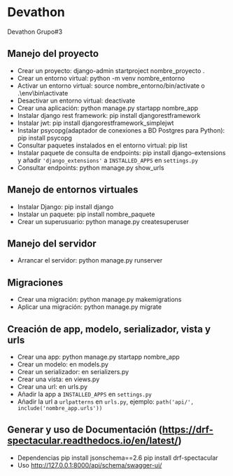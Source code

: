 # Devathon

Devathon Grupo#3

## Manejo del proyecto

- Crear un proyecto: django-admin startproject nombre_proyecto .
- Crear un entorno virtual: python -m venv nombre_entorno
- Activar un entorno virtual: source nombre_entorno/bin/activate o .\env\bin\activate
- Desactivar un entorno virtual: deactivate
- Crear una aplicación: python manage.py startapp nombre_app
- Instalar django rest framework: pip install djangorestframework
- Instalar jwt: pip install djangorestframework_simplejwt
- Instalar psycopg(adaptador de conexiones a BD Postgres para Python): pip install psycopg
- Consultar paquetes instalados en el entorno virtual: pip list
- Instalar paquete de consulta de endpoints: pip install django-extensions y añadir `'django_extensions'` a `INSTALLED_APPS` en `settings.py`
- Consultar endpoints: python manage.py show_urls

## Manejo de entornos virtuales

- Instalar Django: pip install django
- Instalar un paquete: pip install nombre_paquete
- Crear un superusuario: python manage.py createsuperuser

## Manejo del servidor

- Arrancar el servidor: python manage.py runserver

## Migraciones

- Crear una migración: python manage.py makemigrations
- Aplicar una migración: python manage.py migrate

## Creación de app, modelo, serializador, vista y urls

- Crear una app: python manage.py startapp nombre_app
- Crear un modelo: en models.py
- Crear un serializador: en serializers.py
- Crear una vista: en views.py
- Crear una url: en urls.py
- Añadir la app a `INSTALLED_APPS` en `settings.py`
- Añadir la url a `urlpatterns` en `urls.py`, ejemplo: `path('api/', include('nombre_app.urls'))`

## Generar y uso de Documentación (https://drf-spectacular.readthedocs.io/en/latest/)

- Dependencias
  pip install jsonschema==2.6
  pip install drf-spectacular
- Uso
  http://127.0.0.1:8000/api/schema/swagger-ui/
